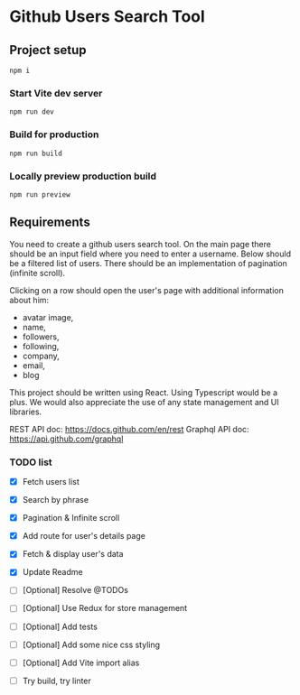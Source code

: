 # Github Users Search Tool

## Project setup

```
npm i
```

### Start Vite dev server

```
npm run dev
```

### Build for production

```
npm run build
```

### Locally preview production build

```
npm run preview
```

## Requirements

You need to create a github users search tool.
On the main page there should be an input field where you need to enter a username.
Below should be a filtered list of users.
There should be an implementation of pagination (infinite scroll).

Clicking on a row should open the user's page with additional information about him:

- avatar image,
- name,
- followers,
- following,
- company,
- email,
- blog

This project should be written using React. Using Typescript would be a plus.
We would also appreciate the use of any state management and UI libraries.

REST API doc: <https://docs.github.com/en/rest>
Graphql API doc: <https://api.github.com/graphql>

### TODO list

- [x] Fetch users list
- [x] Search by phrase
- [x] Pagination & Infinite scroll
- [x] Add route for user's details page
- [x] Fetch & display user's data
- [x] Update Readme
- [ ] [Optional] Resolve @TODOs
- [ ] [Optional] Use Redux for store management
- [ ] [Optional] Add tests
- [ ] [Optional] Add some nice css styling
- [ ] [Optional] Add Vite import alias
- [ ] Try build, try linter

